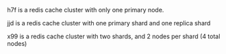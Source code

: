 h7f is a redis cache cluster with only one primary node.

jjd is a redis cache cluster with one primary shard and one replica shard

x99 is a redis cache cluster with two shards, and 2 nodes per shard (4 total nodes)
